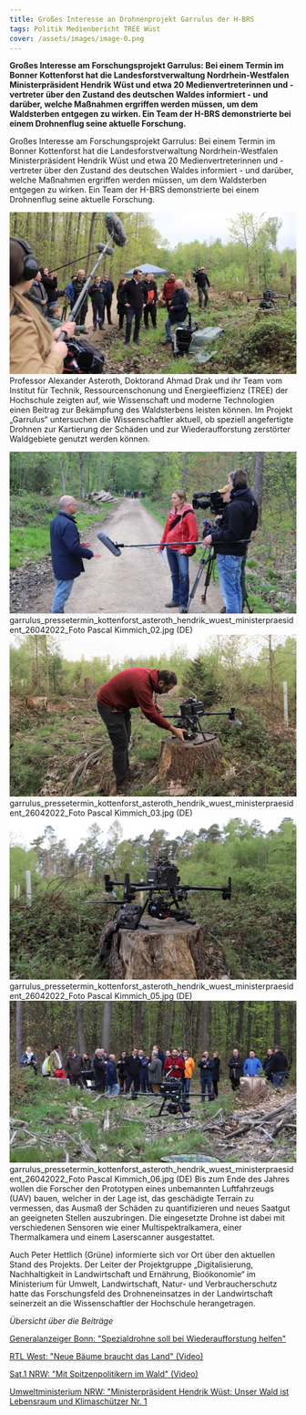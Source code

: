 ```yaml
---
title: Großes Interesse an Drohnenprojekt Garrulus der H-BRS
tags: Politik Medienbericht TREE Wüst
cover: /assets/images/image-0.png
---
```


__Großes Interesse am Forschungsprojekt Garrulus: Bei einem Termin im Bonner Kottenforst hat die Landesforstverwaltung Nordrhein-Westfalen Ministerpräsident Hendrik Wüst und etwa 20 Medienvertreterinnen und -vertreter über den Zustand des deutschen Waldes informiert - und darüber, welche Maßnahmen ergriffen werden müssen, um dem Waldsterben entgegen zu wirken. Ein Team der H-BRS demonstrierte bei einem Drohnenflug seine aktuelle Forschung.__

Großes Interesse am Forschungsprojekt Garrulus: Bei einem Termin im Bonner Kottenforst hat die Landesforstverwaltung Nordrhein-Westfalen Ministerpräsident Hendrik Wüst und etwa 20 Medienvertreterinnen und -vertreter über den Zustand des deutschen Waldes informiert - und darüber, welche Maßnahmen ergriffen werden müssen, um dem Waldsterben entgegen zu wirken. Ein Team der H-BRS demonstrierte bei einem Drohnenflug seine aktuelle Forschung.

![(garrulus_pressetermin_kottenforst_asteroth_hendrik_wuest_ministerpraesident_26042022_Foto Pascal Kimmich_01.png](/assets/images/image-0.png)
Professor Alexander Asteroth, Doktorand Ahmad Drak und ihr Team vom Institut für Technik, Ressourcenschonung und Energieeffizienz (TREE) der Hochschule zeigten auf, wie Wissenschaft und moderne Technologien einen Beitrag zur Bekämpfung des Waldsterbens leisten können. Im Projekt „Garrulus“ untersuchen die Wissenschaftler aktuell, ob speziell angefertigte Drohnen zur Kartierung der Schäden und zur Wiederaufforstung zerstörter Waldgebiete genutzt werden können.

![Alt text](/assets/images/image.png)garrulus_pressetermin_kottenforst_asteroth_hendrik_wuest_ministerpraesident_26042022_Foto Pascal Kimmich_02.jpg (DE)
![Alt text](/assets/images/image-1.png)garrulus_pressetermin_kottenforst_asteroth_hendrik_wuest_ministerpraesident_26042022_Foto Pascal Kimmich_03.jpg (DE)
![Alt text](/assets/images/image-2.png)garrulus_pressetermin_kottenforst_asteroth_hendrik_wuest_ministerpraesident_26042022_Foto Pascal Kimmich_05.jpg (DE)
![Alt text](/assets/images/image-3.png)garrulus_pressetermin_kottenforst_asteroth_hendrik_wuest_ministerpraesident_26042022_Foto Pascal Kimmich_06.jpg (DE)
Bis zum Ende des Jahres wollen die Forscher den Prototypen eines unbemannten Luftfahrzeugs (UAV) bauen, welcher in der Lage ist, das geschädigte Terrain zu vermessen, das Ausmaß der Schäden zu quantifizieren und neues Saatgut an geeigneten Stellen auszubringen. Die eingesetzte Drohne ist dabei mit verschiedenen Sensoren wie einer Multispektralkamera, einer Thermalkamera und einem Laserscanner ausgestattet.

Auch Peter Hettlich (Grüne) informierte sich vor Ort über den aktuellen Stand des Projekts. Der Leiter der Projektgruppe „Digitalisierung, Nachhaltigkeit in Landwirtschaft und Ernährung, Bioökonomie“ im Ministerium für Umwelt, Landwirtschaft, Natur- und Verbraucherschutz hatte das Forschungsfeld des Drohneneinsatzes in der Landwirtschaft seinerzeit an die Wissenschaftler der Hochschule herangetragen.

*Übersicht über die Beiträge*

[Generalanzeiger Bonn: "Spezialdrohne soll bei Wiederaufforstung helfen"](https://ga.de/bonn/bad-godesberg/wuest-im-kottenforst-spezialdrohne-soll-bei-wiederaufforstung-helfen_aid-68558227)

[RTL West: "Neue Bäume braucht das Land" (Video)](https://www.rtl.de/cms/wuest-im-wald-4960000.html)

[Sat.1 NRW: "Mit Spitzenpolitikern im Wald" (Video)](https://www.sat1nrw.de/aktuell/mit-spitzenpolitikern-im-wald-223332/)

[Umweltministerium NRW: "Ministerpräsident Hendrik Wüst: Unser Wald ist Lebensraum und Klimaschützer Nr. 1](https://www.umwelt.nrw.de/presse/detail/ministerpraesident-hendrik-wuest-unser-wald-ist-lebensraum-und-klimaschuetzer-nr-1-1650960236)